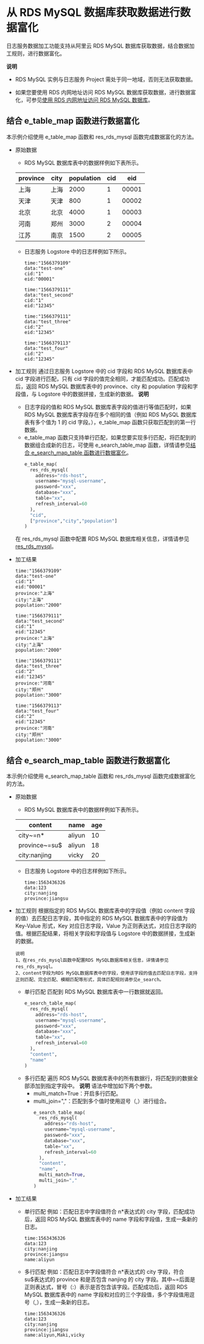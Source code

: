 # 从 RDS MySQL 数据库获取数据进行数据富化

日志服务数据加工功能支持从阿里云 RDS MySQL 数据库获取数据，结合数据加工规则，进行数据富化。

**说明**

- RDS MySQL 实例与日志服务 Project 需处于同一地域，否则无法获取数据。

- 如果您要使用 RDS 内网地址访问 RDS MySQL 数据库获取数据，进行数据富化，可参见[使用 RDS 内网地址访问 RDS MySQL 数据库](https://help.aliyun.com/document_detail/162753.htm?spm=a2c4g.11186623.0.0.6e4c385bQ7Qjb5#task-2479452)。

## 结合 e_table_map 函数进行数据富化

本示例介绍使用 e_table_map 函数和 res_rds_mysql 函数完成数据富化的方法。

- 原始数据

  - RDS MySQL 数据库表中的数据样例如下表所示。

  | province | city | population | cid | eid   |
  | -------- | ---- | ---------- | --- | ----- |
  | 上海     | 上海 | 2000       | 1   | 00001 |
  | 天津     | 天津 | 800        | 1   | 00002 |
  | 北京     | 北京 | 4000       | 1   | 00003 |
  | 河南     | 郑州 | 3000       | 2   | 00004 |
  | 江苏     | 南京 | 1500       | 2   | 00005 |

  - 日志服务 Logstore 中的日志样例如下所示。

    ```
    time:"1566379109"
    data:"test-one"
    cid:"1"
    eid:"00001"

    time:"1566379111"
    data:"test_second"
    cid:"1"
    eid:"12345"

    time:"1566379111"
    data:"test_three"
    cid:"2"
    eid:"12345"

    time:"1566379113"
    data:"test_four"
    cid:"2"
    eid:"12345"
    ```

- 加工规则
  通过日志服务 Logstore 中的 cid 字段和 RDS MySQL 数据库表中 cid 字段进行匹配，只有 cid 字段的值完全相同，才能匹配成功。匹配成功后，返回 RDS MySQL 数据库表中的 province、city 和 population 字段和字段值，与 Logstore 中的数据拼接，生成新的数据。
  **说明**

  - 日志字段的值和 RDS MySQL 数据库表字段的值进行等值匹配时，如果 RDS MySQL 数据库表字段存在多个相同的值（例如 RDS MySQL 数据库表有多个值为 1 的 cid 字段。），e_table_map 函数只获取匹配到的第一行数据。
  - e_table_map 函数只支持单行匹配，如果您要实现多行匹配，将匹配到的数据组合成新的日志，可使用 e_search_table_map 函数，详情请参见[结合 e_search_map_table 函数进行数据富化](https://help.aliyun.com/document_detail/135243.html#section-e98-4bk-03e)。
    ```python
    e_table_map(
      res_rds_mysql(
        address="rds-host",
        username="mysql-username",
        password="xxx",
        database="xxx",
        table="xx",
        refresh_interval=60
      ),
      "cid",
      ["province","city","population"]
    )
    ```

  在 res_rds_mysql 函数中配置 RDS MySQL 数据库相关信息，详情请参见[res_rds_mysql](https://help.aliyun.com/document_detail/129401.htm?spm=a2c4g.11186623.0.0.6e4c34363VG5JI#section-49h-ufh-ptu)。

- 加工结果

  ```
  time:"1566379109"
  data:"test-one"
  cid:"1"
  eid:"00001"
  province:"上海"
  city:"上海"
  population:"2000"

  time:"1566379111"
  data:"test_second"
  cid:"1"
  eid:"12345"
  province:"上海"
  city:"上海"
  population:"2000"

  time:"1566379111"
  data:"test_three"
  cid:"2"
  eid:"12345"
  province:"河南"
  city:"郑州"
  population:"3000"

  time:"1566379113"
  data:"test_four"
  cid:"2"
  eid:"12345"
  province:"河南"
  city:"郑州"
  population:"3000"
  ```

## 结合 e_search_map_table 函数进行数据富化

本示例介绍使用 e_search_map_table 函数和 res_rds_mysql 函数完成数据富化的方法。

- 原始数据

  - RDS MySQL 数据库表中的数据样例如下表所示。

  | content       | name   | age |
  | ------------- | ------ | --- |
  | city~=n\*     | aliyun | 10  |
  | province~=su$ | aliyun | 18  |
  | city:nanjing  | vicky  | 20  |

  - 日志服务 Logstore 中的日志样例如下所示。
    ```
    time:1563436326
    data:123
    city:nanjing
    province:jiangsu
    ```

- 加工规则
  根据指定的 RDS MySQL 数据库表中的字段值（例如 content 字段的值）去匹配日志字段，其中指定的 RDS MySQL 数据库表中的字段值为 Key-Value 形式，Key 对应日志字段，Value 为正则表达式，对应日志字段的值。根据匹配结果，将相关字段和字段值与 Logstore 中的数据拼接，生成新的数据。
  ```
  说明
  1、在res_rds_mysql函数中配置RDS MySQL数据库相关信息，详情请参见res_rds_mysql。
  2、content字段为RDS MySQL数据库表中的字段，使用该字段的值去匹配日志字段，支持正则匹配、完全匹配、模糊匹配等形式，具体匹配规则请参见e_search。
  ```
  - 单行匹配
    匹配到 RDS MySQL 数据库表中一行数据就返回。
    ```python
    e_search_table_map(
      res_rds_mysql(
        address="rds-host",
        username="mysql-username",
        password="xxx",
        database="xxx",
        table="xx",
        refresh_interval=60
      ),
      "content",
      "name"
    )
    ```
  - 多行匹配
    遍历 RDS MySQL 数据库表中的所有数据行，将匹配到的数据全部添加到指定字段中。
    **说明** 语法中增加如下两个参数。
    - multi_match=True：开启多行匹配。
    - multi_join=","：匹配到多个值时使用逗号（,）进行组合。
      ```python
      e_search_table_map(
        res_rds_mysql(
          address="rds-host",
          username="mysql-username",
          password="xxx",
          database="xxx",
          table="xx",
          refresh_interval=60
        ),
        "content",
        "name",
        multi_match=True,
        multi_join=","
      )
      ```
- 加工结果
  - 单行匹配
    例如：匹配日志中字段值符合 n\*表达式的 city 字段，匹配成功后，返回 RDS MySQL 数据库表中的 name 字段和字段值，生成一条新的日志。
    ```
    time:1563436326
    data:123
    city:nanjing
    province:jiangsu
    name:aliyun
    ```
  - 多行匹配
    例如：匹配日志中字段值符合 n\*表达式的 city 字段，符合 su$表达式的 province 和是否包含 nanjing 的 city 字段。其中~=后面是正则表达式，冒号（:）表示是否包含该字段。匹配成功后，返回 RDS MySQL 数据库表中的 name 字段和对应的三个字段值，多个字段值用逗号（,），生成一条新的日志。
    ```
    time:1563436326
    data:123
    city:nanjing
    province:jiangsu
    name:aliyun,Maki,vicky
    ```
